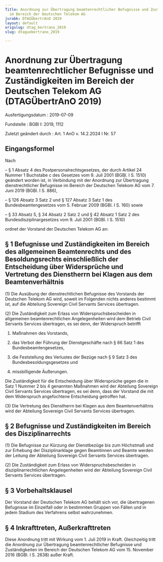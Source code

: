```yaml
---
Title: Anordnung zur Übertragung beamtenrechtlicher Befugnisse und Zuständigkeiten
  im Bereich der Deutschen Telekom AG
jurabk: DTAGÜbertrAnO 2019
layout: default
origslug: dtag_bertrano_2019
slug: dtaguebertrano_2019

---
```


# Anordnung zur Übertragung beamtenrechtlicher Befugnisse und Zuständigkeiten im Bereich der Deutschen Telekom AG (DTAGÜbertrAnO 2019)

Ausfertigungsdatum
:   2019-07-09

Fundstelle
:   BGBl I: 2019, 1112

Zuletzt geändert durch
:   Art. 1 AnO v. 14.2.2024 I Nr. 57


## Eingangsformel

Nach

–   § 1 Absatz 4 des Postpersonalrechtsgesetzes, der durch Artikel 24
    Nummer 1 Buchstabe c des Gesetzes vom 9. Juli 2001 (BGBl. I S. 1510)
    geändert worden ist, in Verbindung mit der Anordnung zur Übertragung
    dienstrechtlicher Befugnisse im Bereich der Deutschen Telekom AG vom
    7\. Juni 2019 (BGBl. I S. 886),


–   § 126 Absatz 3 Satz 2 und § 127 Absatz 3 Satz 1 des
    Bundesbeamtengesetzes vom 5. Februar 2009 (BGBl. I S. 160) sowie


–   § 33 Absatz 5, § 34 Absatz 2 Satz 2 und § 42 Absatz 1 Satz 2 des
    Bundesdisziplinargesetzes vom 9. Juli 2001 (BGBl. I S. 1510)



ordnet der Vorstand der Deutschen Telekom AG an:


## § 1 Befugnisse und Zuständigkeiten im Bereich des allgemeinen Beamtenrechts und des Besoldungsrechts einschließlich der Entscheidung über Widersprüche und Vertretung des Dienstherrn bei Klagen aus dem Beamtenverhältnis

(1) Die Ausübung der dienstrechtlichen Befugnisse des Vorstands der
Deutschen Telekom AG wird, soweit im Folgenden nichts anderes bestimmt
ist, auf die Abteilung Sovereign Civil Servants Services übertragen.

(2) Die Zuständigkeit zum Erlass von Widerspruchsbescheiden in
allgemeinen beamtenrechtlichen Angelegenheiten wird dem Betrieb Civil
Servants Services übertragen, es sei denn, der Widerspruch betrifft

1.  Maßnahmen des Vorstands,


2.  das Verbot der Führung der Dienstgeschäfte nach § 66 Satz 1 des
    Bundesbeamtengesetzes,


3.  die Feststellung des Verlustes der Bezüge nach § 9 Satz 3 des
    Bundesbesoldungsgesetzes und


4.  missbilligende Äußerungen.



Die Zuständigkeit für die Entscheidung über Widersprüche gegen die in
Satz 1 Nummer 2 bis 4 genannten Maßnahmen wird der Abteilung Sovereign
Civil Servants Services übertragen, es sei denn, dass der Vorstand die
mit dem Widerspruch angefochtene Entscheidung getroffen hat.

(3) Die Vertretung des Dienstherrn bei Klagen aus dem
Beamtenverhältnis wird der Abteilung Sovereign Civil Servants Services
übertragen.


## § 2 Befugnisse und Zuständigkeiten im Bereich des Disziplinarrechts

(1) Die Befugnisse zur Kürzung der Dienstbezüge bis zum Höchstmaß und
zur Erhebung der Disziplinarklage gegen Beamtinnen und Beamte werden
der Leitung der Abteilung Sovereign Civil Servants Services
übertragen.

(2) Die Zuständigkeit zum Erlass von Widerspruchsbescheiden in
disziplinarrechtlichen Angelegenheiten wird der Abteilung Sovereign
Civil Servants Services übertragen.


## § 3 Vorbehaltsklausel

Der Vorstand der Deutschen Telekom AG behält sich vor, die
übertragenen Befugnisse im Einzelfall oder in bestimmten Gruppen von
Fällen und in jedem Stadium des Verfahrens selbst wahrzunehmen.


## § 4 Inkrafttreten, Außerkrafttreten

Diese Anordnung tritt mit Wirkung vom 1. Juli 2019 in Kraft.
Gleichzeitig tritt die Anordnung zur Übertragung beamtenrechtlicher
Befugnisse und Zuständigkeiten im Bereich der Deutschen Telekom AG vom
15\. November              2016 (BGBl. I S. 2638) außer Kraft.

